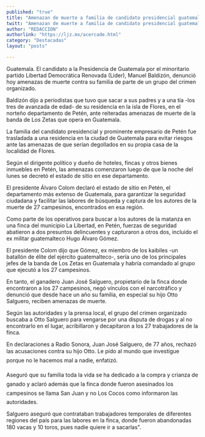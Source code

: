 ```yaml
---
published: "true"
title: "Amenazan de muerte a familia de candidato presidencial guatemalteco"
twitt: "Amenazan de muerte a familia de candidato presidencial guatemalteco"
author: "REDACCION"
authorlink: "https://ljz.mx/acercade.html"
category: "Destacadas"
layout: "posts"

---
```



  Guatemala. El candidato a la Presidencia de Guatemala por el minoritario partido Libertad Democrática Renovada (Lider), Manuel Baldizón, denunció hoy amenazas de muerte contra su familia de parte de un grupo del crimen organizado.



  Baldizón dijo a periodistas que tuvo que sacar a sus padres y a una tía -los tres de avanzada de edad- de su residencia en la isla de Flores, en el norteño departamento de Petén, ante reiteradas amenazas de muerte de la banda de Los Zetas que opera en Guatemala.



  La familia del candidato presidencial y prominente empresario de Petén fue trasladada a una residencia en la ciudad de Guatemala para evitar riesgos ante las amenazas de que serían degollados en su propia casa de la localidad de Flores.



  Según el dirigente político y dueño de hoteles, fincas y otros bienes inmuebles en Petén, las amenazas comenzaron luego de que la noche del lunes se decretó el estado de sitio en ese departamento.



  El presidente Álvaro Colom declaró el estado de sitio en Petén, el departamento más extenso de Guatemala, para garantizar la seguridad ciudadana y facilitar las labores de búsqueda y captura de los autores de la muerte de 27 campesinos, encontrados en esa región.



  Como parte de los operativos para buscar a los autores de la matanza en una finca del municipio La Libertad, en Petén, fuerzas de seguridad abatieron a dos presuntos delincuentes y capturaron a otros dos, incluido el ex militar guatemalteco Hugo Álvaro Gómez.



  El presidente Colom dijo que Gómez, ex miembro de los kaibiles -un batallón de élite del ejército guatemalteco-, sería uno de los principales jefes de la banda de Los Zetas en Guatemala y habría comandado al grupo que ejecutó a los 27 campesinos.



  En tanto, el ganadero Juan José Salguero, propietario de la finca donde encontraron a los 27 campesinos, negó vínculos con el narcotráfico y denunció que desde hace un año su familia, en especial su hijo Otto Salguero, reciben amenazas de muerte.



  Según las autoridades y la prensa local, el grupo del crimen organizado buscaba a Otto Salguero para vengarse por una disputa de drogas y al no encontrarlo en el lugar, acribillaron y decapitaron a los 27 trabajadores de la finca.



  En declaraciones a Radio Sonora, Juan José Salguero, de 77 años, rechazó las acusaciones contra su hijo Otto. Le pido al mundo que investigue porque no le hacemos mal a nadie, enfatizó.



  Aseguró que su familia toda la vida se ha dedicado a la compra y crianza de ganado y aclaró además que la finca donde fueron asesinados los campesinos se llama San Juan y no Los Cocos como informaron las autoridades.



  Salguero aseguró que contrataban trabajadores temporales de diferentes regiones del país para las labores en la finca, donde fueron abandonadas 180 vacas y 10 toros, pues nadie quiere ir a sacarlas".

